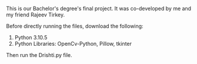 This is our Bachelor's degree's final project.
It was co-developed by me and my friend Rajeev Tirkey.

Before directly running the files, download the following:
1. Python 3.10.5
2. Python Libraries: OpenCv-Python, Pillow, tkinter

Then run the Drishti.py file. 
   
